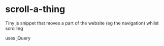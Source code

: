 scroll-a-thing
==============
Tiny js snippet that moves a part of the website (eg the navigation) whilst scrolling

uses jQuery

